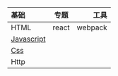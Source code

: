 | 基础       | 专题 |         工具 |
| :--------- | :--: | -----------: |
|   HTML   |  react  |     webpack |
|   [Javascript](https://github.com/momozjm/study_daily/tree/master/javascript) |    |    |
| [Css](https://github.com/momozjm/study_daily/tree/master/Http) |    |  |
| Http |    |  |
